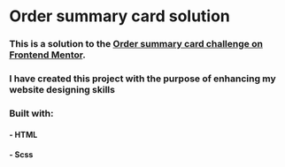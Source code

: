# Order summary card solution

### This is a solution to the [Order summary card challenge on Frontend Mentor](https://www.frontendmentor.io/challenges/order-summary-component-QlPmajDUj).

### I have created this project with the purpose of enhancing my website designing skills

### Built with:
#### - HTML
#### - Scss